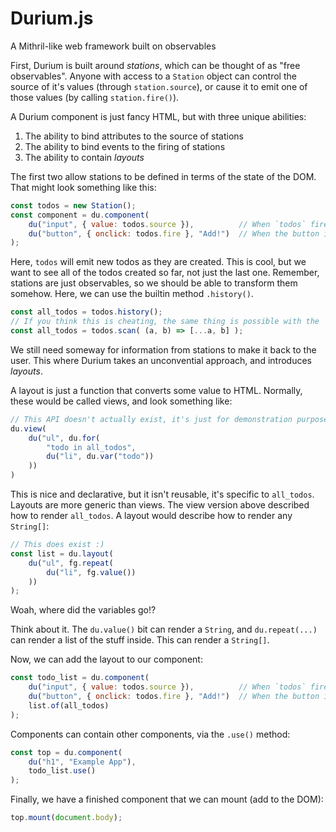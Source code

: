 # Durium.js
A Mithril-like web framework built on observables

First, Durium is built around *stations*, which can be thought of as "free observables". Anyone with access to a `Station` object can control the source of it's values (through `station.source`), or cause it to emit one of those values (by calling `station.fire()`). 

A Durium component is just fancy HTML, but with three unique abilities:
1. The ability to bind attributes to the source of stations
2. The ability to bind events to the firing of stations
3. The ability to contain *layouts*

The first two allow stations to be defined in terms of the state of the DOM. That might look something like this:
```js
const todos = new Station();
const component = du.component(
	du("input", { value: todos.source }),          // When `todos` fires, it will send the value attribute
	du("button", { onclick: todos.fire }, "Add!")  // When the button is clicked, `todos` will fire
);
```

Here, `todos` will emit new todos as they are created. This is cool, but we want to see all of the todos created so far, not just the last one. Remember, stations are just observables, so we should be able to transform them somehow. Here, we can use the builtin method `.history()`.

```js
const all_todos = todos.history();
// If you think this is cheating, the same thing is possible with the `scan` method as:
const all_todos = todos.scan( (a, b) => [...a, b] );
```

We still need someway for information from stations to make it back to the user. This where Durium takes an unconvential approach, and introduces *layouts*.

A layout is just a function that converts some value to HTML. Normally, these would be called views, and look something like:
```js
// This API doesn't actually exist, it's just for demonstration purposes
du.view(
	du("ul", du.for(
		"todo in all_todos",
		du("li", du.var("todo"))
	))
)
```

This is nice and declarative, but it isn't reusable, it's specific to `all_todos`. Layouts are more generic than views. The view version above described how to render `all_todos`. A layout would describe how to render any `String[]`:
```js
// This does exist :)
const list = du.layout(
	du("ul", fg.repeat(
		du("li", fg.value())
	))
);
```

Woah, where did the variables go!?

Think about it. The `du.value()` bit can render a `String`, and `du.repeat(...)` can render a list of the stuff inside. This can render a `String[]`.


Now, we can add the layout to our component:
```js
const todo_list = du.component(
	du("input", { value: todos.source }),          // When `todos` fires, it will send the value attribute
	du("button", { onclick: todos.fire }, "Add!")  // When the button is clicked, `todos` will fire
	list.of(all_todos)
);
```

Components can contain other components, via the `.use()` method:
```js
const top = du.component(
	du("h1", "Example App"),
	todo_list.use()
);
```

Finally, we have a finished component that we can mount (add to the DOM):
```js
top.mount(document.body);
```
